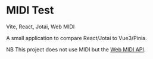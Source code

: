 # MIDI Test

Vite, React, Jotai, Web MIDI

A small application to compare React/Jotai to Vue3/Pinia. 

NB This project does not use MIDI but the [Web MIDI API](https://caniuse.com/midi). 
